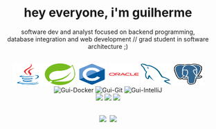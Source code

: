<div align="center">
  <h1>hey everyone, i'm guilherme</h1>
  
  software dev and analyst focused on backend programming,<br>
  database integration and web development // grad student in software architecture ;)<br>
</div>

<div align="center">
  <br>
  <img align="justify" alt="Gui-Java" height="50" width="70" src="https://raw.githubusercontent.com/devicons/devicon/master/icons/java/java-original.svg">
  <img align="justify" alt="Gui-Spring" height="50" width="70" src="https://raw.githubusercontent.com/devicons/devicon/1119b9f84c0290e0f0b38982099a2bd027a48bf1/icons/spring/spring-original.svg">
  <img align="justify" alt="Gui-C" height="50" width="70" src="https://raw.githubusercontent.com/devicons/devicon/1119b9f84c0290e0f0b38982099a2bd027a48bf1/icons/c/c-original.svg">
  <img align="justify" alt="Gui-Oracle" height="50" width="70" src="https://raw.githubusercontent.com/devicons/devicon/1119b9f84c0290e0f0b38982099a2bd027a48bf1/icons/oracle/oracle-original.svg">
  <img align="justify" alt="Gui-Mysql" height="50" width="70" src="https://raw.githubusercontent.com/devicons/devicon/6910f0503efdd315c8f9b858234310c06e04d9c0/icons/mysql/mysql-original.svg">
  <img align="justify" alt="Gui-Postgresql" height="50" width="70" src="https://raw.githubusercontent.com/devicons/devicon/6910f0503efdd315c8f9b858234310c06e04d9c0/icons/postgresql/postgresql-original.svg">
  <br>
  <img align="justify" alt="Gui-Docker" height="50" width="70" src="https://cdn.jsdelivr.net/gh/devicons/devicon/icons/docker/docker-original.svg">
  <img align="justify" alt="Gui-Git" height="50" width="70" src="https://cdn.jsdelivr.net/gh/devicons/devicon/icons/git/git-original.svg">
  <img align="justify" alt="Gui-IntelliJ" height="50" width="70" src="https://cdn.jsdelivr.net/gh/devicons/devicon/icons/intellij/intellij-original.svg">
  <br>
</div>

<div align="center"> 
  <a href="https://www.linkedin.com/in/guilherme-reis-lima/" target="_blank"><img src="https://img.shields.io/badge/-LinkedIn-%230077B5?style=for-the-badge&logo=linkedin&logoColor=white" target="_blank"></a> 
  <a href = "mailto:contato.guilhermereislima@gmail.com"><img src="https://img.shields.io/badge/-Gmail-%23333?style=for-the-badge&logo=gmail&logoColor=white" target="_blank"></a>
  <a href="https://www.instagram.com/guilhermesier_/" target="_blank"><img src="https://img.shields.io/badge/-Instagram-%23E4405F?style=for-the-badge&logo=instagram&logoColor=white" target="_blank"></a>
</div>

<br>

<p align="center">
  <a href=""><img height="150em" src="https://github-readme-stats.vercel.app/api/top-langs/?username=guireislima&layout=compact&langs_count=10&theme=cobal"/></a>&nbsp
  <a href=""><img height="150em" src="https://github-readme-stats.vercel.app/api?username=guireislima&count_private=true&show_icons=true&theme=cobal"/></a>
</p>
